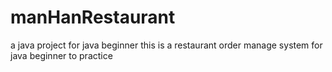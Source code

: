 # manHanRestaurant
a  java project for java beginner
this is a restaurant order manage system for java beginner to practice
